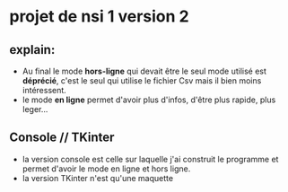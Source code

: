 # projet de nsi 1 version 2

## explain:
- Au final le mode **hors-ligne** qui devait être le seul mode utilisé est **déprécié**, c'est le seul qui utilise le fichier Csv mais il bien moins intéressent.
- le mode **en ligne** permet d'avoir plus d'infos, d'être plus rapide, plus leger...

## Console // TKinter
- la version console est celle sur laquelle j'ai construit le programme et permet d'avoir le mode en ligne et hors ligne.
- la version TKinter n'est qu'une maquette